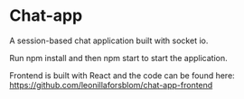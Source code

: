 # Chat-app

A session-based chat application built with socket io.

Run npm install and then npm start to start the application.

Frontend is built with React and the code can be found here: https://github.com/leonillaforsblom/chat-app-frontend
